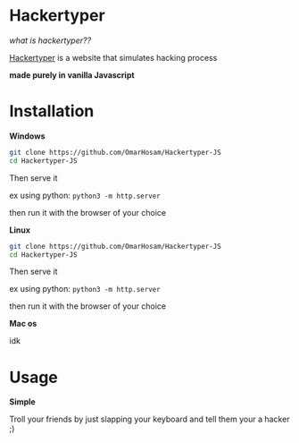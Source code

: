 # Hackertyper
*what is hackertyper??*

[Hackertyper](https://hackertyper.net) is a website that simulates hacking process

**made purely in vanilla Javascript**

# Installation
**Windows**
```sh
git clone https://github.com/OmarHosam/Hackertyper-JS
cd Hackertyper-JS
```
Then serve it

ex using python: `python3 -m http.server`

then run it with the browser of your choice

**Linux**
```sh
git clone https://github.com/OmarHosam/Hackertyper-JS
cd Hackertyper-JS
```
Then serve it

ex using python: `python3 -m http.server`

then run it with the browser of your choice

**Mac os**

idk

# Usage
**Simple**

Troll your friends by just slapping your keyboard and tell them your a hacker ;)
